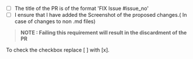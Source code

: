 - [ ] The title of the PR is of the format 'FIX Issue #issue_no'
- [ ] I ensure that I have added the Screenshot of the proposed changes.( In case of changes to non .md files)

> **NOTE : Failing this requirement will result in the discardment of the PR**

To check the checkbox replace [ ] with [x].
